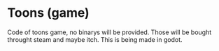 # Toons (game)

Code of toons game, no binarys will be provided. Those will be bought throught steam and maybe itch. This is being made in godot.
